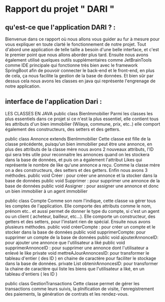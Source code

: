 # Rapport du projet " DARI "
## qu'est-ce que l'application DARI ? :
Bienvenue dans ce rapport où nous allons vous guider au fur à mesure pour vous expliquer en toute clarté le fonctionnement de notre projet. Tout d'abord une application de telle taille a besoin d'une belle interface, et c'est le premier point que nous allons aborder plus tard. Ensuite nous avons également utilisé quelques outils supplémentaires comme JetBrainTools comme IDE principale qui fonctionne très bien avec le framework SpringBoot afin de pouvoir connecter le back-end et le front-end, en plus de cela, ça nous facilite la gestion de la base de données. Et bien sûr par dessus cela nous avons les classes en java qui représente l'engrenage de notre application.

## interface de l'application Dari :


LES CLASSES EN JAVA
public class BienImmobilier
Parmi les classes les plus essentiels dans ce projet si ce n'est la plus essentiel, elle contient tous les attributs d'un bien immobilier (Wilaya, commune, prix, etc..) elle comport également des constructeurs, des setters et des getters.

public class Annonce extends BienImmobilier
Cette classe est fille de la classe précédente, puisqu'un bien immobilier peut être une annonce, en plus des attributs de la classe mère nous avons 2 nouveaux attributs, l'ID qui sera très utile pour reconnaitre les annonces quand on les stockera dans la base de données, et puis on a également l'attribut Likes qui représente le nombre de like qu'une annonce a reçu. Comme la classe mère on a des constructeurs, des setters et des getters. Enfin nous avons 3 méthodes.
public void Créer : pour créer une annonce et la stocker dans la base de données
public void Supprimer : pour supprimer une annonce de la base de données
public void Assigner : pour assigner une annonce et donc un bien immobilier à un agent immobilier

public class Compte
Comme son nom l'indique, cette classe va gérer tous les comptes de l'application. Elle comporte des attributs comme le nom, prénom etc.. et aussi permet de donner le type du compte, si c'est un agent ou un client ( acheteur, bailleur, etc...). Elle comporte un constructeur, des getters et des setters, pour l'instant rien de spécial. Ensuite nous avons plusieurs méthodes.
public void créerCompte : pour créer un compte et le stocker dans la base de données
public void supprimerCompte: pour supprimer un compte de la base de données
public void ajouterAnnonceID: pour ajouter une annonce que l'utilisateur a liké
public void supprimerAnnonceID : pour supprimer une annonce dont l'utilisateur a enlevé le like
private void mettreAJourAnnoncesID: pour transformer le tableau d'entier ( des ID ) en chaine de caractère pour faciliter le stockage dans la base de données.
private List<Integer> obtenirAnnoncesID: pour transformer la chaine de caractère qui liste les biens que l'utilisateur a liké, en un tableau d'entiers ( les ID )

public class GestionTransactions
Cette classe permet de gérer les transactions comme leurs suivis, la plnification de visite, l'enregistrement des paiements, la génération de contrats et les rendez-vous.


